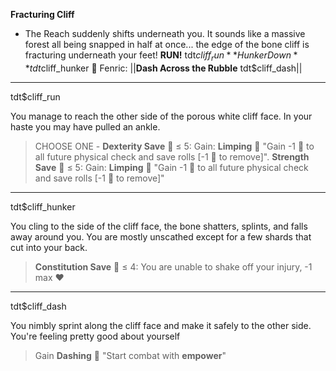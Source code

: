 **__Fracturing Cliff__**
- The Reach suddenly shifts underneath you. It sounds like a massive forest all being snapped in half at once... the edge of the bone cliff is fracturing underneath your feet!
**RUN!** tdt$cliff_run
**Hunker Down** tdt$cliff_hunker
🦊 Fenric: ||**Dash Across the Rubble** tdt$cliff_dash||

-------------
tdt$cliff_run

You manage to reach the other side of the porous white cliff face. In your haste you may have pulled an ankle. 
> CHOOSE ONE - __Dexterity Save__ 🎲 ≤ 5: Gain: **Limping** 🩼  "Gain -1 🎲 to all future physical check and save rolls [-1 🧪 to remove]". __Strength Save__ 🎲 ≤ 5: Gain: **Limping** 🩼  "Gain -1 🎲 to all future physical check and save rolls [-1 🧪 to remove]"

-------------
tdt$cliff_hunker

You cling to the side of the cliff face, the bone shatters, splints, and falls away around you. You are mostly unscathed except for a few shards that cut into your back. 
> __Constitution Save__ 🎲 ≤ 4: You are unable to shake off your injury, -1 max ❤️

-------------
tdt$cliff_dash

You nimbly sprint along the cliff face and make it safely to the other side. You're feeling pretty good about yourself 
> Gain **Dashing** 💨 "Start combat with __empower__"
